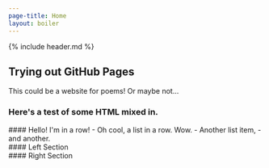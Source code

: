 ```yaml
---
page-title: Home
layout: boiler
---
```

{% include header.md %}
## Trying out GitHub Pages
This could be a website for poems! Or maybe not...

### Here's a test of some HTML mixed in.
<div class='row' markdown="1">
#### Hello! I'm in a row!
- Oh cool, a list in a row. Wow.
- Another list item,
- and another.
</div>
<div class='row'>
<div class='col' markdown="1">
#### Left Section
</div>
<div class='col' markdown="1">
#### Right Section
</div>
</div>